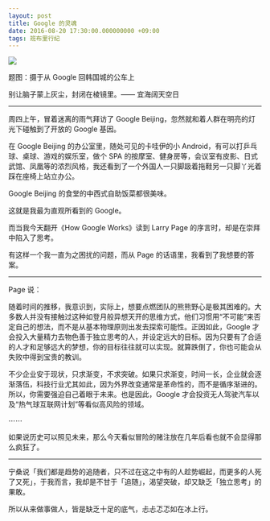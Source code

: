 ```yaml
---
layout: post
title: Google 的灵魂
date: 2016-08-20 17:30:00.000000000 +09:00
tags: 班布里行纪
---
```


![](https://img.zi.com/images/2016/8/20/2016/577265610cf29338e7e9a5f5_148c0228-17b3-4d59-b1be-b9f60e9d2a7a.jpg/s200060)

题图：摄于从 Google 回韩国城的公车上

别让脑子蒙上灰尘，封闭在棱镜里。—— 宜海阔天空日

---

周四上午，冒着迷离的雨气拜访了 Google Beijing，忽然就和着人群在明亮的灯光下碰触到了开放的 Google 基因。

在 Google Beijing 的办公室里，随处可见的卡哇伊的小 Android，有可以打乒乓球、桌球、游戏的娱乐室，做个 SPA 的按摩室、健身房等，会议室有皮影、日式武馆、凤凰等的浓烈风格，我还看到了一个外国人一只脚趿着拖鞋另一只脚丫光着踩在座椅上站立办公。

Google Beijing 的食堂的中西式自助饭菜都很美味。

这就是我最为直观所看到的 Google。

而当我今天翻开《How Google Works》读到 Larry Page 的序言时，却是在崇拜中陷入了思考。

有这样一个我一直为之困扰的问题，而从 Page 的话语里，我看到了我想要的答案。

---

Page 说：

随着时间的推移，我意识到，实际上，想要点燃团队的熊熊野心是极其困难的。大多数人并没有接触过这种如登月般异想天开的思维方式，他们习惯用“不可能”来否定自己的想法，而不是从基本物理原则出发去探索可能性。正因如此，Google 才会投入大量精力去物色善于独立思考的人，并设定远大的目标。因为只要有了合适的人才和足够远大的梦想，你的目标往往就可以实现。就算跌倒了，你也可能会从失败中得到宝贵的教训。

不少企业安于现状，只求渐变，不求突破。如果只求渐变，时间一长，企业就会逐渐落伍，科技行业尤其如此，因为外界改变通常是革命性的，而不是循序渐进的。所以，你需要强迫自己着眼于未来。也是因此，Google 才会投资无人驾驶汽车以及“热气球互联网计划”等看似高风险的领域。

⋯⋯

如果说历史可以照见未来，那么今天看似冒险的赌注放在几年后看也就不会显得那么疯狂了。

---

宁桑说「我们都是趋势的追随者，只不过在这之中有的人趁势崛起，而更多的人死了又死」，于我而言，我却是不甘于「追随」，渴望突破，却又缺乏「独立思考」的果敢。

所以从来做事做人，皆是缺乏十足的底气，忐忐忑忑如在冰上行。